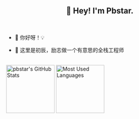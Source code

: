<h2 align="center">👋 Hey! I'm Pbstar. </h2>
<br />

- 🔭 你好呀！💡

- 🤔 这里是初辰，励志做一个有意思的全栈工程师

<br />
<img height="130px" src="https://github-readme-stats.vercel.app/api?username=pbstar&hide_title=true&show_icons=true&hide=issues&include_all_commits=true&count_private=true&theme=graywhite&hide_border=true&bg_color=45,ff7979,ffd479,fffc79,73fa79" alt="pbstar's GitHub Stats"> <img height="130px" src="https://github-readme-stats.vercel.app/api/top-langs?username=pbstar&hide_title=true&layout=compact&theme=graywhite&hide_border=true&bg_color=45,fffc79,73fa79,75f0db" alt="Most Used Languages">